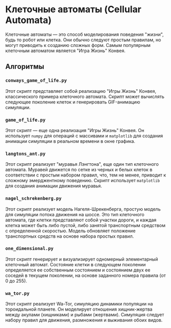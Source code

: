 # Клеточные автоматы (Cellular Automata)

Клеточные автоматы — это способ моделирования поведения "жизни", будь то робот или клетка. Они обычно следуют простым правилам, но могут приводить к созданию сложных форм. Самым популярным клеточным автоматом является "Игра Жизнь" Конвея.

## Алгоритмы

### `conways_game_of_life.py`
Этот скрипт представляет собой реализацию "Игры Жизнь" Конвея, классического примера клеточного автомата. Скрипт может вычислять следующее поколение клеток и генерировать GIF-анимацию симуляции.

### `game_of_life.py`
Этот скрипт — еще одна реализация "Игры Жизнь" Конвея. Он использует `numpy` для операций с массивами и `matplotlib` для создания анимации симуляции в реальном времени в окне графика.

### `langtons_ant.py`
Этот скрипт реализует "муравья Лэнгтона", еще один тип клеточного автомата. Муравей движется по сетке из черных и белых клеток в соответствии с простым набором правил, что, тем не менее, приводит к сложному эмерджентному поведению. Скрипт использует `matplotlib` для создания анимации движения муравья.

### `nagel_schrekenberg.py`
Этот скрипт реализует модель Нагеля-Шрекенберга, простую модель для симуляции потока движения на шоссе. Это тип клеточного автомата, где клетки представляют собой участки дороги, и каждая клетка может быть либо пустой, либо занятой транспортным средством с определенной скоростью. Модель обновляет положение транспортных средств на основе набора простых правил.

### `one_dimensional.py`
Этот скрипт генерирует и визуализирует одномерный элементарный клеточный автомат. Состояние клетки в следующем поколении определяется ее собственным состоянием и состоянием двух ее соседей в текущем поколении, на основе заданного номера правила (от 0 до 255).

### `wa_tor.py`
Этот скрипт реализует Wa-Tor, симуляцию динамики популяции на тороидальной планете. Он моделирует отношения хищник-жертва между акулами (хищниками) и рыбами (жертвами). Симуляция следует набору правил для движения, размножения и выживания обоих видов.
